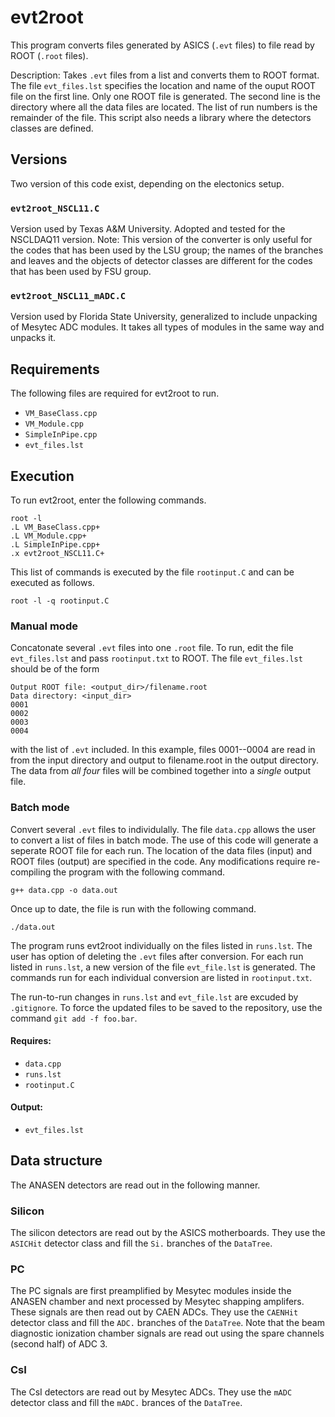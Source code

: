 # evt2root
This program converts files generated by ASICS (`.evt` files) to file read by ROOT (`.root` files).

Description: Takes `.evt` files from a list and converts them to ROOT format. 
The file `evt_files.lst` specifies the location and name of the ouput ROOT
file on the first line. Only one ROOT file is generated. The second line is
the directory where all the data files are located. The list of run numbers
is the remainder of the file. This script also needs a library where the
detectors classes are defined.

## Versions
Two version of this code exist, depending on the electonics setup.
### `evt2root_NSCL11.C`
Version used by Texas A&M University.
Adopted and tested for the NSCLDAQ11 version.
Note: This version of the converter is only useful for the codes that has been used by the LSU group; the names of the branches and  leaves and the objects of detector classes are different for the codes that has been used by FSU group.

### `evt2root_NSCL11_mADC.C`
Version used by Florida State University, generalized to include unpacking of Mesytec ADC modules. It takes all types of modules in the same way and unpacks it.

## Requirements
The following files are required for evt2root to run.
* `VM_BaseClass.cpp`
* `VM_Module.cpp`
* `SimpleInPipe.cpp`
* `evt_files.lst`

## Execution
To run evt2root, enter the following commands.
```
root -l
.L VM_BaseClass.cpp+
.L VM_Module.cpp+
.L SimpleInPipe.cpp+
.x evt2root_NSCL11.C+
```
This list of commands is executed by the file `rootinput.C` and can be executed as follows.
```
root -l -q rootinput.C
```
### Manual mode
Concatonate several `.evt` files into one `.root` file. To run, edit the file `evt_files.lst` and pass `rootinput.txt` to ROOT. The file `evt_files.lst` should be of the form
```
Output ROOT file: <output_dir>/filename.root
Data directory: <input_dir>
0001
0002
0003
0004
```
with the list of `.evt` included. In this example, files 0001--0004 are read in from the input directory and output to filename.root in the output directory. The data from *all four* files will be combined together into a *single* output file.

### Batch mode
Convert several `.evt` files to individulally. The file `data.cpp` allows the user to convert a list of files in batch mode. The use of this code will generate a seperate ROOT file for each run.
The location of the data files (input) and ROOT files (output) are specified in the code. Any modifications require re-compiling the program with the following command.
```
g++ data.cpp -o data.out

```

Once up to date, the file is run with the following  command.
```
./data.out

```
The program runs evt2root individually on the files listed in `runs.lst`. The user has option of deleting the `.evt` files after conversion. For each run listed in `runs.lst`, a new version of the file `evt_file.lst` is generated. The commands run for each individual conversion are listed in `rootinput.txt`.
 
The run-to-run changes in `runs.lst` and `evt_file.lst` are excuded by `.gitignore`. To force the updated files to be saved to the repository, use the command `git add -f foo.bar`.

#### Requires:
* `data.cpp`
* `runs.lst`
* `rootinput.C`
 
#### Output:
* `evt_files.lst`

## Data structure
The ANASEN detectors are read out in the following manner.
### Silicon
The silicon detectors are read out by the ASICS motherboards. They use the `ASICHit` detector class and fill the `Si.` branches of the `DataTree`.
### PC
The PC signals are first preamplified by Mesytec modules inside the ANASEN chamber and next processed by Mesytec shapping amplifers. These signals are then read out by CAEN ADCs. They use the `CAENHit` detector class and fill the `ADC.` branches of the `DataTree`. Note that the beam diagnostic ionization chamber signals are read out using the spare channels (second half) of ADC 3.
### CsI
The CsI detectors are read out by Mesytec ADCs. They use the `mADC` detector class and fill the `mADC.` brances of the `DataTree`.

